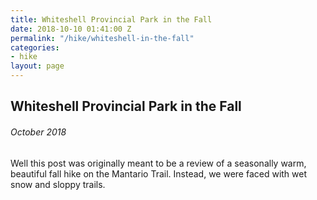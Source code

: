 ```yaml
---
title: Whiteshell Provincial Park in the Fall
date: 2018-10-10 01:41:00 Z
permalink: "/hike/whiteshell-in-the-fall"
categories:
- hike
layout: page
---
```


## Whiteshell Provincial Park in the Fall
###### *October 2018*

Well this post was originally meant to be a review of a seasonally warm, beautiful fall hike on the Mantario Trail. Instead, we were faced with wet snow and sloppy trails. 